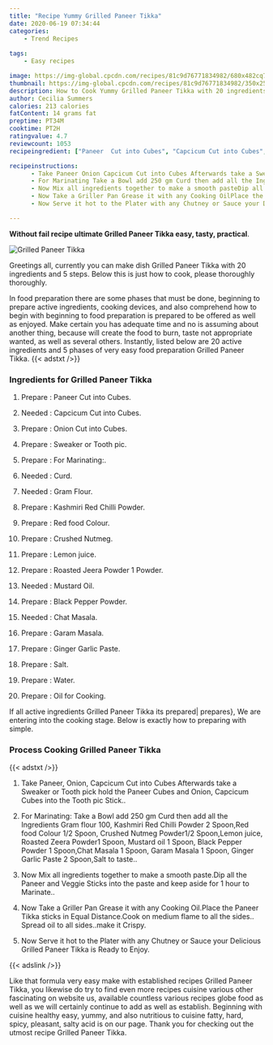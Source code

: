 ```yaml
---
title: "Recipe Yummy Grilled Paneer Tikka"
date: 2020-06-19 07:34:44
categories:
    - Trend Recipes
    
tags:
    - Easy recipes

image: https://img-global.cpcdn.com/recipes/81c9d76771834982/680x482cq70/grilled-paneer-tikka-recipe-main-photo.jpg
thumbnail: https://img-global.cpcdn.com/recipes/81c9d76771834982/350x250cq70/grilled-paneer-tikka-recipe-main-photo.jpg
description: How to Cook Yummy Grilled Paneer Tikka with 20 ingredients and 5 stages of easy cooking.
author: Cecilia Summers
calories: 213 calories
fatContent: 14 grams fat
preptime: PT34M
cooktime: PT2H
ratingvalue: 4.7
reviewcount: 1053
recipeingredient: ["Paneer  Cut into Cubes", "Capcicum Cut into Cubes", "Onion  Cut into Cubes", "Sweaker or Tooth pic", "For Marinating", "Curd", "Gram Flour", "Kashmiri Red Chilli Powder", "Red food Colour", "Crushed Nutmeg", "Lemon juice", "Roasted Jeera Powder 1 Powder", "Mustard Oil", "Black Pepper Powder", "Chat Masala", "Garam Masala", "Ginger Garlic Paste", "Salt", "Water", "Oil for Cooking"]

recipeinstructions: 
      - Take Paneer Onion Capcicum Cut into Cubes Afterwards take a Sweaker or Tooth pick hold the Paneer Cubes and Onion Capcicum Cubes into the Tooth pic Stick 
      - For Marinating Take a Bowl add 250 gm Curd then add all the Ingredients Gram flour 100 Kashmiri Red Chilli Powder 2 SpoonRed food Colour 12 Spoon Crushed Nutmeg Powder12 SpoonLemon juice Roasted Zeera Powder1 Spoon Mustard oil 1 Spoon Black Pepper Powder 1 SpoonChat Masala 1 Spoon Garam Masala 1 Spoon Ginger Garlic Paste 2 SpoonSalt to taste 
      - Now Mix all ingredients together to make a smooth pasteDip all the Paneer and Veggie Sticks into the paste and keep aside for 1 hour to Marinate 
      - Now Take a Griller Pan Grease it with any Cooking OilPlace the Paneer Tikka sticks in Equal DistanceCook on medium flame to all the sides Spread oil to all sidesmake it Crispy 
      - Now Serve it hot to the Plater with any Chutney or Sauce your Delicious Grilled Paneer Tikka is Ready to Enjoy

---
```




**Without fail recipe ultimate Grilled Paneer Tikka easy, tasty, practical**. 


![Grilled Paneer Tikka](https://img-global.cpcdn.com/recipes/81c9d76771834982/680x482cq70/grilled-paneer-tikka-recipe-main-photo.jpg "Grilled Paneer Tikka")




Greetings all, currently you can make dish Grilled Paneer Tikka with 20 ingredients and 5 steps. Below this is just how to cook, please thoroughly thoroughly.

In food preparation there are some phases that must be done, beginning to prepare active ingredients, cooking devices, and also comprehend how to begin with beginning to food preparation is prepared to be offered as well as enjoyed. Make certain you has adequate time and no is assuming about another thing, because will create the food to burn, taste not appropriate wanted, as well as several others. Instantly, listed below are 20 active ingredients and 5 phases of very easy food preparation Grilled Paneer Tikka.
{{< adstxt />}}

### Ingredients for Grilled Paneer Tikka


1. Prepare  : Paneer  Cut into Cubes.

1. Needed  : Capcicum Cut into Cubes.

1. Prepare  : Onion  Cut into Cubes.

1. Prepare  : Sweaker or Tooth pic.

1. Prepare  : For Marinating:.

1. Needed  : Curd.

1. Needed  : Gram Flour.

1. Prepare  : Kashmiri Red Chilli Powder.

1. Prepare  : Red food Colour.

1. Prepare  : Crushed Nutmeg.

1. Prepare  : Lemon juice.

1. Prepare  : Roasted Jeera Powder 1 Powder.

1. Needed  : Mustard Oil.

1. Prepare  : Black Pepper Powder.

1. Needed  : Chat Masala.

1. Prepare  : Garam Masala.

1. Prepare  : Ginger Garlic Paste.

1. Prepare  : Salt.

1. Prepare  : Water.

1. Prepare  : Oil for Cooking.



If all active ingredients Grilled Paneer Tikka its prepared| prepares}, We are entering into the cooking stage. Below is exactly how to preparing with simple.

### Process Cooking Grilled Paneer Tikka

{{< adstxt />}}


1. Take Paneer, Onion, Capcicum Cut into Cubes Afterwards take a Sweaker or Tooth pick hold the Paneer Cubes and Onion, Capcicum Cubes into the Tooth pic Stick..



1. For Marinating: Take a Bowl add 250 gm Curd then add all the Ingredients Gram flour 100, Kashmiri Red Chilli Powder 2 Spoon,Red food Colour 1/2 Spoon, Crushed Nutmeg Powder1/2 Spoon,Lemon juice, Roasted Zeera Powder1 Spoon, Mustard oil 1 Spoon, Black Pepper Powder 1 Spoon,Chat Masala 1 Spoon, Garam Masala 1 Spoon, Ginger Garlic Paste 2 Spoon,Salt to taste..



1. Now Mix all ingredients together to make a smooth paste.Dip all the Paneer and Veggie Sticks into the paste and keep aside for 1 hour to Marinate..



1. Now Take a Griller Pan Grease it with any Cooking Oil.Place the Paneer Tikka sticks in Equal Distance.Cook on medium flame to all the sides.. Spread oil to all sides..make it Crispy.



1. Now Serve it hot to the Plater with any Chutney or Sauce your Delicious Grilled Paneer Tikka is Ready to Enjoy.





{{< adslink />}}

Like that formula very easy make with established recipes Grilled Paneer Tikka, you likewise do try to find even more recipes cuisine various other fascinating on website us, available countless various recipes globe food as well as we will certainly continue to add as well as establish. Beginning with cuisine healthy easy, yummy, and also nutritious to cuisine fatty, hard, spicy, pleasant, salty acid is on our page. Thank you for checking out the utmost recipe Grilled Paneer Tikka.
